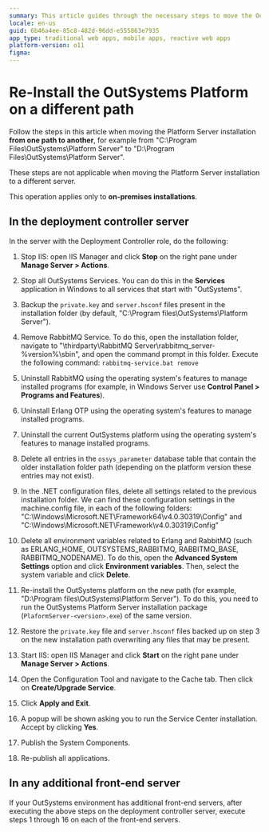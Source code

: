 ```yaml
---
summary: This article guides through the necessary steps to move the OutSystems Platform installation to a different path
locale: en-us
guid: 6b46a4ee-85c8-482d-96dd-e555863e7935
app_type: traditional web apps, mobile apps, reactive web apps
platform-version: o11
figma:
---
```


# Re-Install the OutSystems Platform on a different path

Follow the steps in this article when moving the Platform Server installation **from one path to another**, for example from "C:\Program Files\OutSystems\Platform Server" to "D:\Program Files\OutSystems\Platform Server". 

<div class="info" markdown="1">

These steps are not applicable when moving the Platform Server installation to a different server.

</div>

This operation applies only to **on-premises installations**.

## In the deployment controller server

In the server with the Deployment Controller role, do the following:

1. Stop IIS: open IIS Manager and click **Stop** on the right pane under **Manage Server > Actions**.

1. Stop all OutSystems Services. You can do this in the **Services** application in Windows to all services that start with "OutSystems".

1. Backup the `private.key` and `server.hsconf` files present in the installation folder (by default, "C:\Program files\OutSystems\Platform Server").

1. Remove RabbitMQ Service. To do this, open the installation folder, navigate to "\thirdparty\RabbitMQ Server\rabbitmq_server-%version%\sbin", and open the command prompt in this folder. Execute the following command: `rabbitmq-service.bat remove`

1. Uninstall RabbitMQ using the operating system's features to manage installed programs (for example, in Windows Server use **Control Panel > Programs and Features**).

1. Uninstall Erlang OTP using the operating system's features to manage installed programs.

1. Uninstall the current OutSystems platform using the operating system's features to manage installed programs.

1. Delete all entries in the `ossys_parameter` database table that contain the older installation folder path (depending on the platform version these entries may not exist).

1. In the .NET configuration files, delete all settings related to the previous installation folder. We can find these configuration settings in the machine.config file, in each of the following folders: "C:\Windows\Microsoft.NET\Framework64\v4.0.30319\Config" and "C:\Windows\Microsoft.NET\Framework\v4.0.30319\Config"

1. Delete all environment variables related to Erlang and RabbitMQ (such as ERLANG_HOME, OUTSYSTEMS_RABBITMQ, RABBITMQ_BASE, RABBITMQ_NODENAME). To do this, open the **Advanced System Settings** option and click **Environment variables**. Then, select the system variable and click **Delete**.

1. Re-install the OutSystems platform on the new path (for example, "D:\Program files\OutSystems\Platform Server"). To do this, you need to run the OutSystems Platform Server installation package (`PlaformServer-<version>.exe`) of the same version.

1. Restore the `private.key` file and `server.hsconf` files backed up on step 3 on the new installation path overwriting any files that may be present.

1. Start IIS: open IIS Manager and click **Start** on the right pane under **Manage Server > Actions**.

1. Open the Configuration Tool and navigate to the Cache tab. Then click on **Create/Upgrade Service**.

1. Click **Apply and Exit**.

1. A popup will be shown asking you to run the Service Center installation. Accept by clicking **Yes**.

1. Publish the System Components.

1. Re-publish all applications.

## In any additional front-end server

If your OutSystems environment has additional front-end servers, after executing the above steps on the deployment controller server, execute steps 1 through 16 on each of the front-end servers.
